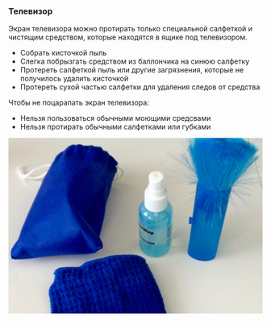 ### Телевизор
Экран телевизора можно протирать только специальной салфеткой и чистящим средством, которые находятся в ящике под телевизором.

* Собрать кисточкой пыль
* Слегка побрызгать средством из баллончика на синюю салфетку
* Протереть салфеткой пыль или другие загрязнения, которые не получилось удалить кисточкой
* Протереть сухой частью салфетки для удаления следов от средства

Чтобы не поцарапать экран телевизора:
* Нельзя пользоваться обычными моющими средсвами
* Нельзя протирать обычными салфетками или губками

![](./img/tv.jpg)
